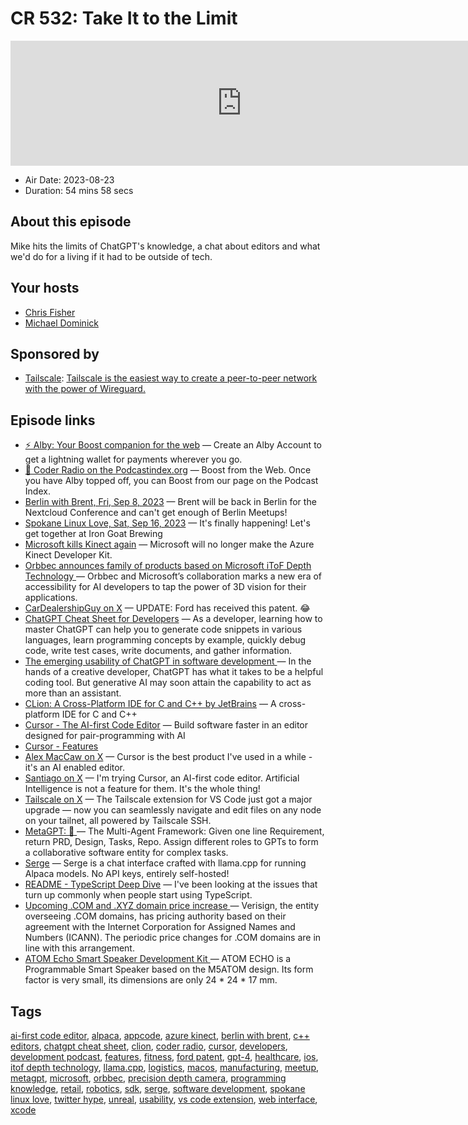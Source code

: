 # CR 532: Take It to the Limit

<iframe src="https://player.fireside.fm/v2/MLf2ZzhC+HB4kWGVB?theme=dark" width="740" height="200" frameborder="0" scrolling="no"></iframe>

* Air Date: 2023-08-23
* Duration: 54 mins 58 secs

## About this episode

Mike hits the limits of ChatGPT's knowledge, a chat about editors and what we'd do for a living if it had to be outside of tech.

## Your hosts
* [Chris Fisher](https://coder.show/hosts/chrislas)
* [Michael Dominick](https://coder.show/hosts/michael)

## Sponsored by

  * [Tailscale](https://tailscale.com/coder): [Tailscale is the easiest way to create a peer-to-peer network with the power of Wireguard. ](https://tailscale.com/coder)



## Episode links

  * [⚡ Alby: Your Boost companion for the web](https://getalby.com/ "⚡ Alby: Your Boost companion for the web") — Create an Alby Account to get a lightning wallet for payments wherever you go. 
  * [🎉 Coder Radio on the Podcastindex.org](https://podcastindex.org/podcast/487548 "🎉 Coder Radio on the Podcastindex.org") — Boost from the Web. Once you have Alby topped off, you can Boost from our page on the Podcast Index.
  * [Berlin with Brent, Fri, Sep 8, 2023](https://www.meetup.com/jupiterbroadcasting/events/295135448/ "Berlin with Brent, Fri, Sep 8, 2023") — Brent will be back in Berlin for the Nextcloud Conference and can't get enough of Berlin Meetups!
  * [Spokane Linux Love, Sat, Sep 16, 2023](https://www.meetup.com/jupiterbroadcasting/events/295568221/ "Spokane Linux Love, Sat, Sep 16, 2023") — It's finally happening! Let's get together at Iron Goat Brewing
  * [Microsoft kills Kinect again](https://www.theverge.com/2023/8/21/23840327/microsoft-azure-kinect-developer-kit-discontinued "Microsoft kills Kinect again") — Microsoft will no longer make the Azure Kinect Developer Kit.
  * [Orbbec announces family of products based on Microsoft iToF Depth Technology ](https://www.orbbec.com/news/orbbec-announces-family-of-products-based-on-microsoft-itof-depth-technology/ "Orbbec announces family of products based on Microsoft iToF Depth Technology ") — Orbbec and Microsoft’s collaboration marks a new era of accessibility for AI developers to tap the power of 3D vision for their applications.
  * [CarDealershipGuy on X](https://twitter.com/guydealership/status/1693394762437439974?s=12&t=E9EIlRX-vHxbQ8g23lQU3A "CarDealershipGuy on X") — UPDATE: Ford has received this patent. 😂
  * [ChatGPT Cheat Sheet for Developers](https://hackr.io/blog/chatgpt-cheat-sheet-for-developer "ChatGPT Cheat Sheet for Developers") — As a developer, learning how to master ChatGPT can help you to generate code snippets in various languages, learn programming concepts by example, quickly debug code, write test cases, write documents, and gather information.
  * [The emerging usability of ChatGPT in software development ](https://www.techtarget.com/searchSoftwareQuality/feature/The-emerging-usability-of-ChatGPT-in-software-development "The emerging usability of ChatGPT in software development ") — In the hands of a creative developer, ChatGPT has what it takes to be a helpful coding tool. But generative AI may soon attain the capability to act as more than an assistant.
  * [CLion: A Cross-Platform IDE for C and C++ by JetBrains](https://www.jetbrains.com/clion/ "CLion: A Cross-Platform IDE for C and C++ by JetBrains") — A cross-platform IDE for C and C++ 
  * [Cursor - The AI-first Code Editor](https://www.cursor.so/ "Cursor - The AI-first Code Editor") — Build software faster in an editor designed for pair-programming with AI
  * [Cursor - Features](https://www.cursor.so/features "Cursor - Features")
  * [Alex MacCaw on X](https://twitter.com/maccaw/status/1693416969997791236 "Alex MacCaw on X") — Cursor is the best product I've used in a while - it's an AI enabled editor. 
  * [Santiago on X](https://twitter.com/svpino/status/1692886122626461923 "Santiago on X") — I'm trying Cursor, an AI-first code editor. Artificial Intelligence is not a feature for them. It's the whole thing!
  * [Tailscale on X](https://twitter.com/Tailscale/status/1692539860584644834 "Tailscale on X") — The Tailscale extension for VS Code just got a major upgrade — now you can seamlessly navigate and edit files on any node on your tailnet, all powered by Tailscale SSH.
  * [MetaGPT: 🌟 ](https://github.com/geekan/MetaGPT "MetaGPT: 🌟 ") — The Multi-Agent Framework: Given one line Requirement, return PRD, Design, Tasks, Repo. Assign different roles to GPTs to form a collaborative software entity for complex tasks. 
  * [Serge](https://github.com/serge-chat/serge "Serge") — Serge is a chat interface crafted with llama.cpp for running Alpaca models. No API keys, entirely self-hosted!
  * [README - TypeScript Deep Dive](https://basarat.gitbook.io/typescript/ "README - TypeScript Deep Dive") — I've been looking at the issues that turn up commonly when people start using TypeScript. 
  * [Upcoming .COM and .XYZ domain price increase ](https://www.namecheap.com/blog/upcoming-com-and-xyz-domain-price-increase/ "Upcoming .COM and .XYZ domain price increase ") — Verisign, the entity overseeing .COM domains, has pricing authority based on their agreement with the Internet Corporation for Assigned Names and Numbers (ICANN). The periodic price changes for .COM domains are in line with this arrangement.
  * [ATOM Echo Smart Speaker Development Kit ](https://shop.m5stack.com/products/atom-echo-smart-speaker-dev-kit "ATOM Echo Smart Speaker Development Kit ") — ATOM ECHO is a Programmable Smart Speaker based on the M5ATOM design. Its form factor is very small, its dimensions are only 24 * 24 * 17 mm. 



## Tags

[ai-first code editor](https://coder.show/tags/ai-first%20code%20editor), [alpaca](https://coder.show/tags/alpaca), [appcode](https://coder.show/tags/appcode), [azure kinect](https://coder.show/tags/azure%20kinect), [berlin with brent](https://coder.show/tags/berlin%20with%20brent), [c++ editors](https://coder.show/tags/c++%20editors), [chatgpt cheat sheet](https://coder.show/tags/chatgpt%20cheat%20sheet), [clion](https://coder.show/tags/clion), [coder radio](https://coder.show/tags/coder%20radio), [cursor](https://coder.show/tags/cursor), [developers](https://coder.show/tags/developers), [development podcast](https://coder.show/tags/development%20podcast), [features](https://coder.show/tags/features), [fitness](https://coder.show/tags/fitness), [ford patent](https://coder.show/tags/ford%20patent), [gpt-4](https://coder.show/tags/gpt-4), [healthcare](https://coder.show/tags/healthcare), [ios](https://coder.show/tags/ios), [itof depth technology](https://coder.show/tags/itof%20depth%20technology), [llama.cpp](https://coder.show/tags/llama.cpp), [logistics](https://coder.show/tags/logistics), [macos](https://coder.show/tags/macos), [manufacturing](https://coder.show/tags/manufacturing), [meetup](https://coder.show/tags/meetup), [metagpt](https://coder.show/tags/metagpt), [microsoft](https://coder.show/tags/microsoft), [orbbec](https://coder.show/tags/orbbec), [precision depth camera](https://coder.show/tags/precision%20depth%20camera), [programming knowledge](https://coder.show/tags/programming%20knowledge), [retail](https://coder.show/tags/retail), [robotics](https://coder.show/tags/robotics), [sdk](https://coder.show/tags/sdk), [serge](https://coder.show/tags/serge), [software development](https://coder.show/tags/software%20development), [spokane linux love](https://coder.show/tags/spokane%20linux%20love), [twitter hype](https://coder.show/tags/twitter%20hype), [unreal](https://coder.show/tags/unreal), [usability](https://coder.show/tags/usability), [vs code extension](https://coder.show/tags/vs%20code%20extension), [web interface](https://coder.show/tags/web%20interface), [xcode](https://coder.show/tags/xcode)